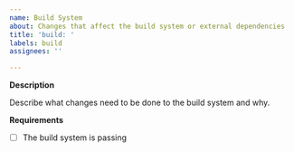 ```yaml
---
name: Build System
about: Changes that affect the build system or external dependencies
title: 'build: '
labels: build
assignees: ''

---
```


**Description**

Describe what changes need to be done to the build system and why.

**Requirements**

- [ ] The build system is passing
